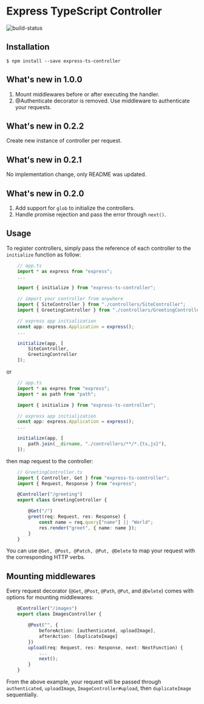 Express TypeScript Controller
=============================
![build-status](https://travis-ci.org/Visutr/express-ts-controller.svg?branch=master)

Installation
------------

    $ npm install --save express-ts-controller

What's new in 1.0.0
-------------------
1. Mount middlewares before or after executing the handler.
2. @Authenticate decorator is removed. Use middleware to authenticate your requests.

What's new in 0.2.2
-------------------
Create new instance of controller per request.

What's new in 0.2.1
-------------------
No implementation change, only README was updated.

What's new in 0.2.0
-------------------
1. Add support for `glob` to initialize the controllers.
2. Handle promise rejection and pass the error through `next()`.


Usage
-----

To register controllers, simply pass the reference of each controller to the `initialize` function as follow:

```typescript
    // app.ts
    import * as express from "express";
    ...

    import { initialize } from "express-ts-controller";

    // import your controller from anywhere
    import { SiteController } from "./controllers/SiteController";
    import { GreetingController } from "./controllers/GreetingController";

    // express app initialization
    const app: express.Application = express();
    ...

    initialize(app, [
        SiteController,
        GreetingController
    ]);
```

or

```typescript
    // app.ts
    import * as expres from "express";
    import * as path from "path";

    import { initialize } from "express-ts-controller";

    // express app initialization
    const app: express.Application = express();
    ...

    initialize(app, [
        path.join(__dirname, "./controllers/**/*.{ts,js}"),
    ]);
```

then map request to the controller:

```typescript
    // GreetingController.ts
    import { Controller, Get } from "express-ts-controller";
    import { Request, Response } from "express";

    @Controller("/greeting")
    export class GreetingController {

        @Get("/")
        greet(req: Request, res: Response) {
            const name = req.query["name"] || "World";
            res.render("greet", { name: name });
        }
    }
```

You can use `@Get, @Post, @Patch, @Put, @Delete` to map your request with the corresponding HTTP verbs.

Mounting middlewares
---

Every request decorator (`@Get`, `@Post`, `@Path`, `@Put`, and `@Delete`) comes with options for mounting middlewares:

```typescript
    @Controller("/images")
    export class ImagesController {

        @Post("", {
            beforeAction: [authenticated, uploadImage],
            afterAction: [duplicateImage]
        })
        upload(req: Request, res: Response, next: NextFunction) {
            ...
            next();
        }
    }
```

From the above example, your request will be passed through `authenticated`, `uploadImage`, `ImageController#upload`, then `duplicateImage` sequentially.

